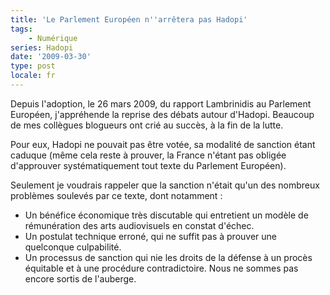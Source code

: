 ```yaml
---
title: 'Le Parlement Européen n''arrêtera pas Hadopi'
tags:
    - Numérique
series: Hadopi
date: '2009-03-30'
type: post
locale: fr
---
```


Depuis l'adoption, le 26 mars 2009, du rapport Lambrinidis au Parlement Européen, j'appréhende la reprise des débats autour d'Hadopi. Beaucoup de mes collègues blogueurs ont crié au succès, à la fin de la lutte.

<!-- more -->

Pour eux, Hadopi ne pouvait pas être votée, sa modalité de sanction étant caduque (même cela reste à prouver, la France n'étant pas obligée d'approuver systématiquement tout texte du Parlement Européen).

Seulement je voudrais rappeler que la sanction n'était qu'un des nombreux problèmes soulevés par ce texte, dont notamment&nbsp;:

* Un bénéfice économique très discutable qui entretient un modèle de rémunération des arts audiovisuels en constat d'échec.
* Un postulat technique erroné, qui ne suffit pas à prouver une quelconque culpabilité.
* Un processus de sanction qui nie les droits de la défense à un procès équitable et à une procédure contradictoire.
  Nous ne sommes pas encore sortis de l'auberge.
